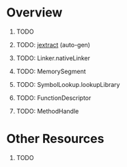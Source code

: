 # Overview
1. TODO


1. TODO: [jextract](https://jdk.java.net/jextract/)  (auto-gen)
1. TODO: Linker.nativeLinker
1. TODO: MemorySegment
1. TODO: SymbolLookup.lookupLibrary
1. TODO: FunctionDescriptor
1. TODO: MethodHandle


# Other Resources
1. TODO


